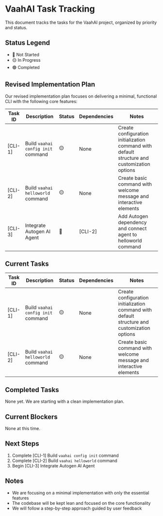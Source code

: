 # VaahAI Task Tracking

This document tracks the tasks for the VaahAI project, organized by priority and status.

## Status Legend
- 🔴 Not Started
- 🟡 In Progress
- 🟢 Completed

## Revised Implementation Plan

Our revised implementation plan focuses on delivering a minimal, functional CLI with the following core features:

| Task ID | Description | Status | Dependencies | Notes |
|---------|-------------|--------|--------------|-------|
| [CLI-1] | Build `vaahai config init` command | 🟡 | None | Create configuration initialization command with default structure and customization options |
| [CLI-2] | Build `vaahai helloworld` command | 🟡 | None | Create basic command with welcome message and interactive elements |
| [CLI-3] | Integrate Autogen AI Agent | 🔴 | [CLI-2] | Add Autogen dependency and connect agent to helloworld command |

## Current Tasks

| Task ID | Description | Status | Dependencies | Notes |
|---------|-------------|--------|--------------|-------|
| [CLI-1] | Build `vaahai config init` command | 🟡 | None | Create configuration initialization command with default structure and customization options |
| [CLI-2] | Build `vaahai helloworld` command | 🟡 | None | Create basic command with welcome message and interactive elements |

## Completed Tasks

None yet. We are starting with a clean implementation plan.

## Current Blockers

None at this time.

## Next Steps

1. Complete [CLI-1] Build `vaahai config init` command
2. Complete [CLI-2] Build `vaahai helloworld` command
3. Begin [CLI-3] Integrate Autogen AI Agent

## Notes

- We are focusing on a minimal implementation with only the essential features
- The codebase will be kept lean and focused on the core functionality
- We will follow a step-by-step approach guided by user feedback
